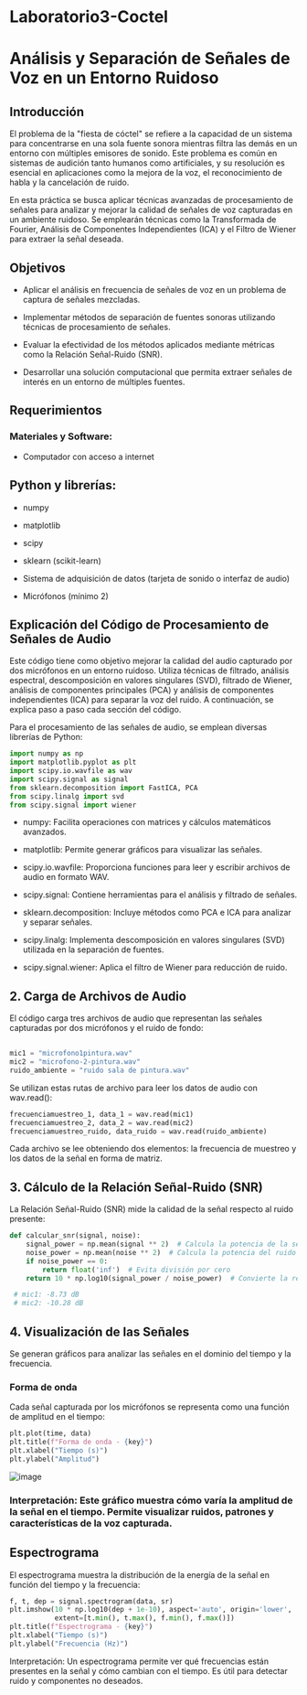 # Laboratorio3-Coctel


# Análisis y Separación de Señales de Voz en un Entorno Ruidoso

## Introducción

El problema de la "fiesta de cóctel" se refiere a la capacidad de un sistema para concentrarse en una sola fuente sonora mientras filtra las demás en un entorno con múltiples emisores de sonido. Este problema es común en sistemas de audición tanto humanos como artificiales, y su resolución es esencial en aplicaciones como la mejora de la voz, el reconocimiento de habla y la cancelación de ruido.

En esta práctica se busca aplicar técnicas avanzadas de procesamiento de señales para analizar y mejorar la calidad de señales de voz capturadas en un ambiente ruidoso. Se emplearán técnicas como la Transformada de Fourier, Análisis de Componentes Independientes (ICA) y el Filtro de Wiener para extraer la señal deseada.

## Objetivos

- Aplicar el análisis en frecuencia de señales de voz en un problema de captura de señales mezcladas.

- Implementar métodos de separación de fuentes sonoras utilizando técnicas de procesamiento de señales.

- Evaluar la efectividad de los métodos aplicados mediante métricas como la Relación Señal-Ruido (SNR).

- Desarrollar una solución computacional que permita extraer señales de interés en un entorno de múltiples fuentes.

## Requerimientos

### Materiales y Software:

- Computador con acceso a internet

## Python y librerías:

- numpy

- matplotlib

- scipy

- sklearn (scikit-learn)

- Sistema de adquisición de datos (tarjeta de sonido o interfaz de audio)

- Micrófonos (mínimo 2)


## Explicación del Código de Procesamiento de Señales de Audio

Este código tiene como objetivo mejorar la calidad del audio capturado por dos micrófonos en un entorno ruidoso. Utiliza técnicas de filtrado, análisis espectral, descomposición en valores singulares (SVD), filtrado de Wiener, análisis de componentes principales (PCA) y análisis de componentes independientes (ICA) para separar la voz del ruido. A continuación, se explica paso a paso cada sección del código.


Para el procesamiento de las señales de audio, se emplean diversas librerías de Python:

```python
import numpy as np
import matplotlib.pyplot as plt
import scipy.io.wavfile as wav
import scipy.signal as signal
from sklearn.decomposition import FastICA, PCA
from scipy.linalg import svd
from scipy.signal import wiener
```
- numpy: Facilita operaciones con matrices y cálculos matemáticos avanzados.

- matplotlib: Permite generar gráficos para visualizar las señales.

- scipy.io.wavfile: Proporciona funciones para leer y escribir archivos de audio en formato WAV.

- scipy.signal: Contiene herramientas para el análisis y filtrado de señales.

- sklearn.decomposition: Incluye métodos como PCA e ICA para analizar y separar señales.

- scipy.linalg: Implementa descomposición en valores singulares (SVD) utilizada en la separación de fuentes.

- scipy.signal.wiener: Aplica el filtro de Wiener para reducción de ruido.

 ## 2. Carga de Archivos de Audio

 El código carga tres archivos de audio que representan las señales capturadas por dos micrófonos y el ruido de fondo:
 
```python
 
mic1 = "microfono1pintura.wav"
mic2 = "microfono-2-pintura.wav"
ruido_ambiente = "ruido sala de pintura.wav"
```
Se utilizan estas rutas de archivo para leer los datos de audio con wav.read():

```python
frecuenciamuestreo_1, data_1 = wav.read(mic1)
frecuenciamuestreo_2, data_2 = wav.read(mic2)
frecuenciamuestreo_ruido, data_ruido = wav.read(ruido_ambiente)
```

Cada archivo se lee obteniendo dos elementos: la frecuencia de muestreo y los datos de la señal en forma de matriz.

## 3. Cálculo de la Relación Señal-Ruido (SNR)

La Relación Señal-Ruido (SNR) mide la calidad de la señal respecto al ruido presente:


```python
def calcular_snr(signal, noise):
    signal_power = np.mean(signal ** 2)  # Calcula la potencia de la señal
    noise_power = np.mean(noise ** 2)  # Calcula la potencia del ruido
    if noise_power == 0:
        return float('inf')  # Evita división por cero
    return 10 * np.log10(signal_power / noise_power)  # Convierte la relación en dB

 # mic1: -8.73 dB
 # mic2: -10.28 dB
```

## 4. Visualización de las Señales

Se generan gráficos para analizar las señales en el dominio del tiempo y la frecuencia.

### Forma de onda

Cada señal capturada por los micrófonos se representa como una función de amplitud en el tiempo:

```python
plt.plot(time, data)
plt.title(f"Forma de onda - {key}")
plt.xlabel("Tiempo (s)")
plt.ylabel("Amplitud")
```

![image](https://github.com/user-attachments/assets/9f27e548-f990-4f9a-a4f5-a0e0e880977a)

### Interpretación: Este gráfico muestra cómo varía la amplitud de la señal en el tiempo. Permite visualizar ruidos, patrones y características de la voz capturada.

## Espectrograma

El espectrograma muestra la distribución de la energía de la señal en función del tiempo y la frecuencia:

```python
f, t, dep = signal.spectrogram(data, sr)
plt.imshow(10 * np.log10(dep + 1e-10), aspect='auto', origin='lower',
           extent=[t.min(), t.max(), f.min(), f.max()])
plt.title(f"Espectrograma - {key}")
plt.xlabel("Tiempo (s)")
plt.ylabel("Frecuencia (Hz)")
```

Interpretación: Un espectrograma permite ver qué frecuencias están presentes en la señal y cómo cambian con el tiempo. Es útil para detectar ruido y componentes no deseados.

